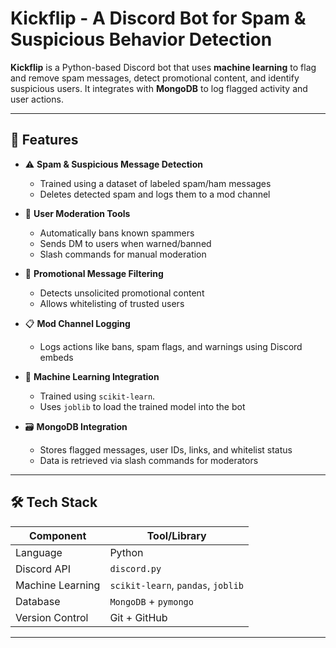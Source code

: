 
# Kickflip - A Discord Bot for Spam & Suspicious Behavior Detection

**Kickflip** is a Python-based Discord bot that uses **machine learning** to flag and remove spam messages, detect promotional content, and identify suspicious users. It integrates with **MongoDB** to log flagged activity and user actions.

---

## 🚀 Features

- ⚠️ **Spam & Suspicious Message Detection**
  - Trained using a dataset of labeled spam/ham messages
  - Deletes detected spam and logs them to a mod channel

- 🚫 **User Moderation Tools**
  - Automatically bans known spammers
  - Sends DM to users when warned/banned
  - Slash commands for manual moderation

- 📣 **Promotional Message Filtering**
  - Detects unsolicited promotional content
  - Allows whitelisting of trusted users

- 📋 **Mod Channel Logging**
  - Logs actions like bans, spam flags, and warnings using Discord embeds

- 🧠 **Machine Learning Integration**
  - Trained using `scikit-learn`.
  - Uses `joblib` to load the trained model into the bot

- 🗃️ **MongoDB Integration**
  - Stores flagged messages, user IDs, links, and whitelist status
  - Data is retrieved via slash commands for moderators

---

## 🛠️ Tech Stack

| Component              | Tool/Library            |
|------------------------|-------------------------|
| Language               | Python                  |
| Discord API            | `discord.py`            |
| Machine Learning       | `scikit-learn`, `pandas`, `joblib` |
| Database               | `MongoDB` + `pymongo`   |
| Version Control        | Git + GitHub            |


---


